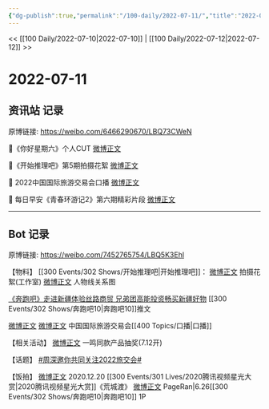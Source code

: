 ```yaml
---
{"dg-publish":true,"permalink":"/100-daily/2022-07-11/","title":"2022-07-11"}
---
```



<< [[100 Daily/2022-07-10\|2022-07-10]] | [[100 Daily/2022-07-12\|2022-07-12]] >>

# 2022-07-11

## 资讯站 记录

原博链接: https://weibo.com/6466290670/LBQ73CWeN

🌟《你好星期六》个人CUT [微博正文](https://m.weibo.cn/6466290670/4789985880048812)

🌟《开始推理吧》第5期拍摄花絮 [微博正文](https://m.weibo.cn/6466290670/4790024039829650)

🌟 2022中国国际旅游交易会口播 [微博正文](https://m.weibo.cn/6466290670/4790082526249284)

🌟 每日早安《青春环游记2》第六期精彩片段
[微博正文](https://m.weibo.cn/6466290670/4789962602188014)

---
## Bot 记录

原博链接: https://weibo.com/7452765754/LBQ5K3Ehl

【物料】
[[300 Events/302 Shows/开始推理吧\|开始推理吧]]：
[微博正文](https://weibo.com/7478855230/LBLTs4zyo) 拍摄花絮(工作室)
[微博正文](https://weibo.com/2162247381/LBOme5wyJ) 人物线关系图

[《奔跑吧》走进新疆体验丝路商贸 兄弟团高能投资畅买新疆好物](https://weibo.cn/sinaurl?u=https%3A%2F%2Fmp.weixin.qq.com%2Fs%2Fy6JlPriaZAUCydN5c4ie2A) [[300 Events/302 Shows/奔跑吧10\|奔跑吧10]]推文

[微博正文](https://weibo.com/1662558237/LBNjYcIpl) [微博正文](https://weibo.com/1927786044/LBNS8BHGU) 中国国际旅游交易会[[400 Topics/口播\|口播]]

【相关活动】
[微博正文](https://weibo.com/1770633440/LBL0hd8D9) 一鸣同款产品抽奖(7.12开)

【话题】
[#周深邀你共同关注2022旅交会#](https://s.weibo.com/weibo?q=%23%E5%91%A8%E6%B7%B1%E9%82%80%E4%BD%A0%E5%85%B1%E5%90%8C%E5%85%B3%E6%B3%A82022%E6%97%85%E4%BA%A4%E4%BC%9A%23)

【饭拍】
[微博正文](https://weibo.com/2625070633/Lt8nKymAP) 2020.12.20 [[300 Events/301 Lives/2020腾讯视频星光大赏\|2020腾讯视频星光大赏]]《荒城渡》
[微博正文](https://weibo.com/7633014126/LBP284BPk) PageRan|6.26[[300 Events/302 Shows/奔跑吧10\|奔跑吧10]] 1P
